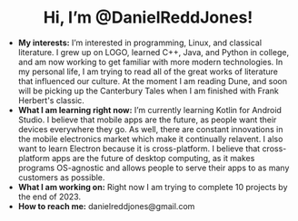 <center><h1>Hi, I’m @DanielReddJones!</h1></center>

<ul>
<li> <b>My interests:</b> I’m interested in programming, Linux, and classical literature. I grew up on LOGO, learned C++, Java, and Python in college, and am now working to get familiar with more modern technologies. In my personal life, I am trying to read all of the great works of literature that influenced our culture. At the moment I am reading Dune, and soon will be picking up the Canterbury Tales when I am finished with Frank Herbert's classic.</li> 

<li> <b>What I am learning right now:</b> I’m currently learning Kotlin for Android Studio. I believe that mobile apps are the future, as people want their devices everywhere they go. As well, there are constant innovations in the mobile electronics market which make it continually relavent. I also want to learn Electron because it is cross-platform. I believe that cross-platform apps are the future of desktop computing, as it makes programs OS-agnostic and allows people to serve their apps to as many customers as possible. </li>

<li> <b>What I am working on:</b> Right now I am trying to complete 10 projects by the end of 2023. </li>

<li> <b>How to reach me:</b> danielreddjones@gmail.com </li>
</ul>

